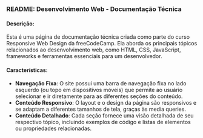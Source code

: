 ### README: Desenvolvimento Web - Documentação Técnica

#### Descrição:

Esta é uma página de documentação técnica criada como parte do curso Responsive Web Design da freeCodeCamp. Ela aborda os principais tópicos relacionados ao desenvolvimento web, como HTML, CSS, JavaScript, frameworks e ferramentas essenciais para um desenvolvedor.

#### Características:

- **Navegação Fixa**: O site possui uma barra de navegação fixa no lado esquerdo (ou topo em dispositivos móveis) que permite ao usuário selecionar e ir diretamente para as diferentes seções do conteúdo.
- **Conteúdo Responsivo**: O layout e o design da página são responsivos e se adaptam a diferentes tamanhos de tela, graças às media queries.
- **Conteúdo Detalhado**: Cada seção fornece uma visão detalhada de seu respectivo tópico, incluindo exemplos de código e listas de elementos ou propriedades relacionadas.